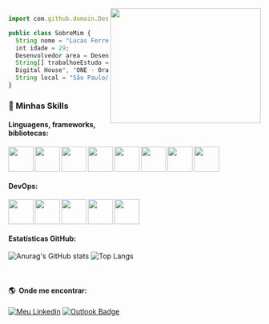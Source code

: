 

<img align="right" width="300" height="230" src="https://media.giphy.com/media/qgQUggAC3Pfv687qPC/giphy.gif" />

```js
import com.github.domain.Desenvolvedor;

public class SobreMim {
  String nome = "Lucas Ferreira Nogueira";
  int idade = 29;
  Desenvolvedor area = Desenvolvedor.Backend;
  String[] trabalhoeEstudo = {"CTD - Certified Tech Developer - 
  Digital House", "ONE - Oracle Next Education - Oracle e Alura", "ESR - Especialista Spring Rest - AlgaWorks", "Escola da Nuvem - AWS};
  String local = "São Paulo/SP";
}
```

### :rocket: Minhas Skills

#### Linguagens, frameworks, bibliotecas:
<img align="left" width="50" height="50"  src="https://cdn.jsdelivr.net/gh/devicons/devicon/icons/java/java-original-wordmark.svg" />
<img align="left" width="50" height="50" src="https://cdn.jsdelivr.net/gh/devicons/devicon/icons/spring/spring-original.svg" />
<img align="left" width="50" height="50" src="https://cdn.jsdelivr.net/gh/devicons/devicon/icons/angularjs/angularjs-plain.svg" />
<img align="left" width="50" height="50" src="https://cdn.jsdelivr.net/gh/devicons/devicon/icons/react/react-original-wordmark.svg"/>
<img align="left" width="50" height="50" src="https://cdn.jsdelivr.net/gh/devicons/devicon/icons/typescript/typescript-plain.svg" />
<img align="left" width="50" height="50" src="https://cdn.jsdelivr.net/gh/devicons/devicon/icons/javascript/javascript-original.svg" />
<img align="left" width="50" height="50" src="https://cdn.jsdelivr.net/gh/devicons/devicon/icons/css3/css3-plain-wordmark.svg" />
<img width="50" height="50" src="https://cdn.jsdelivr.net/gh/devicons/devicon/icons/html5/html5-plain-wordmark.svg" />

</br>

#### DevOps:
<img align="left" width="50" height="50" src="https://cdn.jsdelivr.net/gh/devicons/devicon/icons/linux/linux-original.svg" />
<img align="left" width="50" height="50" src="https://cdn.jsdelivr.net/gh/devicons/devicon/icons/git/git-original.svg" />
<img align="left" width="50" height="50" src="https://cdn.jsdelivr.net/gh/devicons/devicon/icons/docker/docker-original.svg"/>
<img align="left" width="50" height="50" src="https://cdn.jsdelivr.net/gh/devicons/devicon/icons/github/github-original.svg"/>
<img width="50" height="50"src="https://cdn.jsdelivr.net/gh/devicons/devicon/icons/gitlab/gitlab-original.svg"/>
 
 </br>
 
#### Estatísticas GitHub:
![Anurag's GitHub stats](https://github-readme-stats.vercel.app/api?username=RudeBoyOne&show_icons=true&theme=dark)
![Top Langs](https://github-readme-stats.vercel.app/api/top-langs/?username=RudeBoyOne&layout=compact&theme=dark)

</br>

#### :earth_americas: &nbsp;Onde me encontrar:
[![Meu Linkedin](https://img.shields.io/badge/-Lucas_Ferreira_Nogueira-blue?style=flat-square&logo=Linkedin&logoColor=white&link=https://www.linkedin.com/in/lucas-ferreira-nogueira/)](https://www.linkedin.com/in/lucas-ferreira-nogueira/)
[![Outlook Badge](https://img.shields.io/badge/lucas.ferreiranogueira@outlook.com-0078D4?style=flat-square&logo=microsoft-outlook&logoColor=white)](mailto:lucas.ferreiranogueira@outlook.com)
